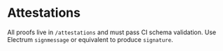 # Attestations
All proofs live in `/attestations` and must pass CI schema validation.
Use Electrum `signmessage` or equivalent to produce `signature`.
